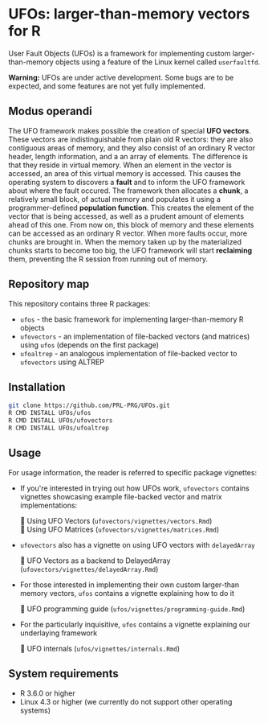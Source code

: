 # UFOs: larger-than-memory vectors for R

User Fault Objects (UFOs) is a framework for implementing custom larger-than-memory objects using a feature of the Linux kernel called `userfaultfd`. 

**Warning:** UFOs are under active development. Some bugs are to be expected, and some features are not yet fully implemented. 

## Modus operandi

The UFO framework makes possible the creation of special **UFO vectors**. These vectors are indistinguishable from plain old R vectors: they are also contiguous areas of memory, and they also consist of an ordinary R vector header, length information, and a an array of elements. The difference is that they reside in virtual memory. When an element in the vector is accessed, an area of this virtual memory is accessed. This causes the operating system to discovers a **fault** and to inform the UFO framework about where the fault occured. The framework then allocates a **chunk**, a relatively small block, of actual memory and populates it using a programmer-defined **population function**. This creates the element of the vector that is being accessed, as well as a prudent amount of elements ahead of this one. From now on, this block of memory and these elements can be accessed as an ordinary R vector. When more faults occur, more chunks are brought in. When the memory taken up by the materialized chunks starts to become too big, the UFO framework will start **reclaiming** them, preventing the R session from running out of memory.

## Repository map

This repository contains three R packages:

- `ufos` - the basic framework for implementing larger-than-memory R objects
- `ufovectors` - an implementation of file-backed vectors (and matrices) using `ufos` (depends on the first package)
- `ufoaltrep` - an analogous implementation of file-backed vector to `ufovectors` using ALTREP

## Installation

```bash
git clone https://github.com/PRL-PRG/UFOs.git
R CMD INSTALL UFOs/ufos
R CMD INSTALL UFOs/ufovectors
R CMD INSTALL UFOs/ufoaltrep
```

## Usage

For usage information, the reader is referred to specific package vignettes:

- If you're interested in trying out how UFOs work, `ufovectors` contains vignettes showcasing example file-backed vector and matrix implementations:

    :mag_right: Using UFO Vectors (`ufovectors/vignettes/vectors.Rmd`)  
    :mag_right: Using UFO Matrices (`ufovectors/vignettes/matrices.Rmd`)  

- `ufovectors` also has a vignette on using UFO vectors with `delayedArray`
    
    :mag_right: UFO Vectors as a backend to DelayedArray (`ufovectors/vignettes/delayedArray.Rmd`)

- For those interested in implementing their own custom larger-than memory vectors, `ufos` contains a vignette explaining how to do it

    :mag_right: UFO programming guide (`ufos/vignettes/programming-guide.Rmd`)

- For the particularly inquisitive, `ufos` contains a vignette explaining our underlaying framework

    :mag_right: UFO internals (`ufos/vignettes/internals.Rmd`)

## System requirements

- R 3.6.0 or higher
- Linux 4.3 or higher (we currently do not support other operating systems)
